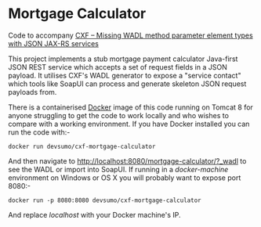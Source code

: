 Mortgage Calculator
===================

Code to accompany [CXF – Missing WADL method parameter element types with JSON JAX-RS services](http://www.devsumo.com/technotes/2015/01/cxf-missing-wadl-method-parameter-element-types-with-json-jax-rs-services/)

This project implements a stub mortgage payment calculator Java-first JSON REST service which accepts a set of request fields in a JSON payload. It utilises CXF's WADL generator to expose a "service contact" which tools like SoapUI can process and generate skeleton JSON request payloads from.

There is a containerised [Docker](https://hub.docker.com/r/devsumo/cxf-mortgage-calculator/) image of this code running on Tomcat 8 for anyone struggling to get the code to work locally and who wishes to compare with a working environment. If you have Docker installed you can run the code with:-

`docker run devsumo/cxf-mortgage-calculator`

And then navigate to [http://localhost:8080/mortgage-calculator/?_wadl](http://localhost:8080/mortgage-calculator/?_wadl) to see the WADL or import into SoapUI. If running in a *docker-machine* environment on Windows or OS X you will probably want to expose port 8080:-

`docker run -p 8080:8080 devsumo/cxf-mortgage-calculator`

And replace *localhost* with your Docker machine's IP. 

